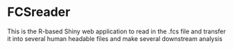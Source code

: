 # FCSreader
This is the R-based Shiny web application to read in the .fcs file and transfer it into several human headable files and make several downstream analysis
